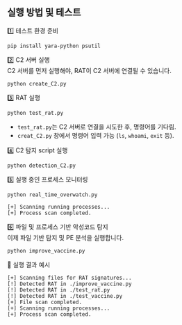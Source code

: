 ## 실행 방법 및 테스트

1️⃣ 테스트 환경 준비

```
pip install yara-python psutil
```

2️⃣ C2 서버 실행<br>
C2 서버를 먼저 실행해야, RAT이 C2 서버에 연결될 수 있습니다.

```
python create_C2.py
```

3️⃣ RAT 실행

```
python test_rat.py
```

- `test_rat.py`는 C2 서버로 연결을 시도한 후, 명령어를 기다림.<br>
- `creat_C2.py` 창에서 명령어 입력 가능 (`ls`, `whoami`, `exit` 등).<br>

4️⃣ C2 탐지 script 실행

```
python detection_C2.py
```

5️⃣ 실행 중인 프로세스 모니터링

```
python real_time_overwatch.py
```

```
[+] Scanning running processes...
[+] Process scan completed.
```

6️⃣ 파일 및 프로세스 기반 악성코드 탐지<br>
이제 파일 기반 탐지 및 PE 분석을 실행합니다.

```
python improve_vaccine.py
```

📌 실행 결과 예시<br>

```
[+] Scanning files for RAT signatures...
[!] Detected RAT in ./improve_vaccine.py
[!] Detected RAT in ./test_rat.py
[!] Detected RAT in ./test_vaccine.py
[+] File scan completed.
[+] Scanning running processes...
[+] Process scan completed.
```
